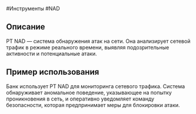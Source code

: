#Инструменты #NAD
## Описание

PT NAD — система обнаружения атак на сети. Она анализирует сетевой трафик в режиме реального времени, выявляя подозрительные активности и потенциальные атаки.

## Пример использования

Банк использует PT NAD для мониторинга сетевого трафика. Система обнаруживает аномальное поведение, указывающее на попытку проникновения в сеть, и оперативно уведомляет команду безопасности, которая предпринимает меры для блокировки атаки.
